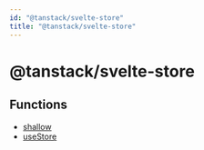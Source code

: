 ```yaml
---
id: "@tanstack/svelte-store"
title: "@tanstack/svelte-store"
---
```


# @tanstack/svelte-store

## Functions

- [shallow](functions/shallow.md)
- [useStore](functions/usestore.md)
